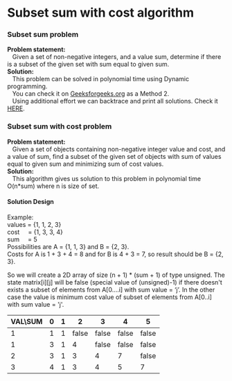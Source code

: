 # Subset sum with cost algorithm

### Subset sum problem
**Problem statement:**<br>
&nbsp;&nbsp;&nbsp;Given a set of non-negative integers, and a value sum, determine if there is a subset of the given set with sum equal to given sum.  
**Solution:**  
&nbsp;&nbsp;&nbsp;This problem can be solved in polynomial time using Dynamic programming.  
&nbsp;&nbsp;&nbsp;You can check it on [Geeksforgeeks.org](https://www.geeksforgeeks.org/subset-sum-problem-dp-25/) as a Method 2.  
&nbsp;&nbsp;&nbsp;Using additional effort we can backtrace and print all solutions. Check it [HERE](https://www.geeksforgeeks.org/perfect-sum-problem-print-subsets-given-sum/).  

### Subset sum with cost problem
**Problem statement:**  
&nbsp;&nbsp;&nbsp;Given a set of objects containing non-negative integer value and cost, and a value of sum, find a subset of the given set of objects with sum of values equal to given sum and minimizing sum of cost values.  
**Solution:**  
&nbsp;&nbsp;&nbsp;This algorithm gives us solution to this problem in polynomial time O(n*sum) where n is size of set.  

#### Solution Design
Example:  
values = {1, 1, 2, 3}  
cost &nbsp;&nbsp;&nbsp;&nbsp;= {1, 3, 3, 4}  
sum &nbsp;&nbsp;&nbsp;&nbsp;= 5  
Possibilities are A = {1, 1, 3} and B = {2, 3}.  
Costs for A is 1 + 3 + 4 = 8 and for B is 4 + 3 = 7, so result should be B = {2, 3}.  

So we will create a 2D array of size (n + 1) * (sum + 1) of type unsigned. The state matrix[i][j] will be false (special value of (unsigned)-1) if there doesn't exists a subset of elements from A[0….i] with sum value = ‘j’. In the other case the value is minimum cost value of subset of elements from A[0..i] with sum value = 'j'.  

| VAL\SUM | 0 | 1 | 2 | 3 | 4 | 5 |
| ------ | ------ | ------ | ------ | ------ | ------ | ------ |
|          1 |          1 |          1 | false | false | false | false |
|          1 |          3 |          1 |          4 | false | false | false |
|          2 |          3 |          1 |          3 |          4 |          7 | false |
|          3 |          4 |          1 |          3 |          4 |          5 |          7 |
